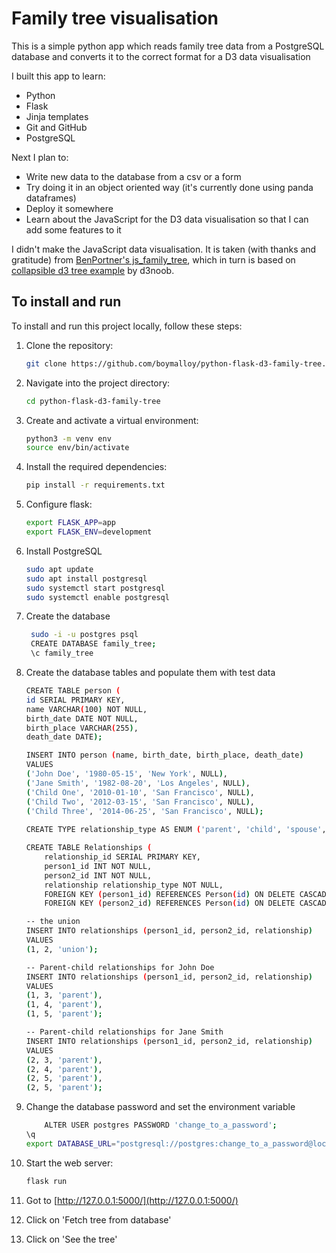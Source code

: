 # Family tree visualisation

This is a simple python app which reads family tree data from a PostgreSQL database and converts it to the correct format for a D3 data visualisation 

I built this app to learn:
* Python
* Flask
* Jinja templates
* Git and GitHub
* PostgreSQL

Next I plan to:
* Write new data to the database from a csv or a form
* Try doing it in an object oriented way (it's currently done using panda dataframes)
* Deploy it somewhere
* Learn about the JavaScript for the D3 data visualisation so that I can add some features to it 

I didn't make the JavaScript data visualisation. It is taken (with thanks and gratitude) from [BenPortner's js_family_tree](https://github.com/BenPortner/js_family_tree), which in turn is based on [collapsible d3 tree example](https://gist.github.com/d3noob/43a860bc0024792f8803bba8ca0d5ecd) by d3noob.

## To install and run
To install and run this project locally, follow these steps:
    
1. Clone the repository:
    ```bash
    git clone https://github.com/boymalloy/python-flask-d3-family-tree.git
    ```

2. Navigate into the project directory:
    ```bash
    cd python-flask-d3-family-tree
    ```

3. Create and activate a virtual environment:
    ```bash
    python3 -m venv env
    source env/bin/activate
    ```

4. Install the required dependencies:
    ```bash
    pip install -r requirements.txt
    ```

5. Configure flask:
    ```bash
    export FLASK_APP=app
    export FLASK_ENV=development
    ```

6. Install PostgreSQL
    ```bash
    sudo apt update
    sudo apt install postgresql
    sudo systemctl start postgresql
    sudo systemctl enable postgresql 
    ```

7. Create the database
   ```bash
    sudo -i -u postgres psql
    CREATE DATABASE family_tree;
    \c family_tree
    ```

8. Create the database tables and populate them with test data
    ```bash
    CREATE TABLE person (
    id SERIAL PRIMARY KEY, 
    name VARCHAR(100) NOT NULL, 
    birth_date DATE NOT NULL, 
    birth_place VARCHAR(255),
    death_date DATE);

    INSERT INTO person (name, birth_date, birth_place, death_date)
    VALUES 
    ('John Doe', '1980-05-15', 'New York', NULL),
    ('Jane Smith', '1982-08-20', 'Los Angeles', NULL),
    ('Child One', '2010-01-10', 'San Francisco', NULL), 
    ('Child Two', '2012-03-15', 'San Francisco', NULL), 
    ('Child Three', '2014-06-25', 'San Francisco', NULL);
        
    CREATE TYPE relationship_type AS ENUM ('parent', 'child', 'spouse', 'union');

    CREATE TABLE Relationships (
        relationship_id SERIAL PRIMARY KEY,
        person1_id INT NOT NULL, 
        person2_id INT NOT NULL,
        relationship relationship_type NOT NULL,
        FOREIGN KEY (person1_id) REFERENCES Person(id) ON DELETE CASCADE,
        FOREIGN KEY (person2_id) REFERENCES Person(id) ON DELETE CASCADE);

    -- the union
    INSERT INTO relationships (person1_id, person2_id, relationship)
    VALUES 
    (1, 2, 'union');

    -- Parent-child relationships for John Doe
    INSERT INTO relationships (person1_id, person2_id, relationship)
    VALUES 
    (1, 3, 'parent'),
    (1, 4, 'parent'),
    (1, 5, 'parent');

    -- Parent-child relationships for Jane Smith
    INSERT INTO relationships (person1_id, person2_id, relationship)
    VALUES 
    (2, 3, 'parent'),
    (2, 4, 'parent'),
    (2, 5, 'parent'),
    (2, 5, 'parent');
    ```

9. Change the database password and set the environment variable
    ```bash
        ALTER USER postgres PASSWORD 'change_to_a_password';
    \q
    export DATABASE_URL="postgresql://postgres:change_to_a_password@localhost:5432/family_tree"
    ```

10. Start the web server:
    ```bash
    flask run
    ```

11. Got to [http://127.0.0.1:5000/](http://127.0.0.1:5000/)

12. Click on 'Fetch tree from database'

13. Click on 'See the tree'
